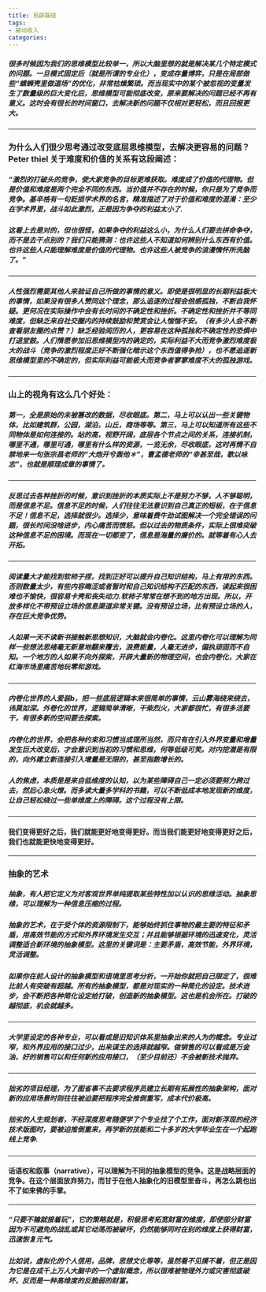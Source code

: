 ```yaml
---
title: 另辟蹊径
tags: 
- 被动收入
categories: 
---
```

##### 很多时候因为我们的思维模型比较单一，所以大脑里想的就是解决某几个特定模式的问题。一旦模式固定后（就是所谓的专业化），变成存量博弈，只是在局部做些“螺蛳壳里做道场”的优化，非常枯燥繁琐。而当现实中的某个被忽视的变量发生了数量级的巨大变化后，思维模型可能彻底改变，原来要解决的问题已经不再有意义。这时会有很长的时间窗口，去解决新的问题不仅相对更轻松，而且回报更大。
---
### 为什么人们很少思考通过改变底层思维模型，去解决更容易的问题？Peter thiel 关于难度和价值的关系有这段阐述：

##### “激烈的打破头的竞争，使大家竞争的目标更难获取。难度成了价值的代理物。但是价值和难度是两个完全不同的东西。当价值并不存在的时候，你只是为了竞争而竞争。基辛格有一句贬损学术界的名言，精准描述了对于价值和难度的混淆：至少在学术界里，战斗如此激烈，正是因为争夺的利益太小了.
##### 这看上去是对的，但也很怪，如果争夺的利益这么小，为什么人们要去拼命争夺，而不是去干点别的？我们只能猜测：也许这些人不知道如何辨别什么东西有价值。也许这些人只能理解难度是价值的代理物。也许这些人被竞争的浪漫情怀所洗脑了。”
---
##### 人性强烈需要其他人来验证自己所做的事情的意义。即使是很明显的长期利益极大的事情，如果没有很多人赞同这个理念，那么追逐的过程会倍感孤独，不断自我怀疑。更何况在实际操作中会有长时间的不确定性和挫折。不确定性和挫折并不等同难度，但缺乏来自社交圈内的持续鼓励和赞赏会让人惴惴不安。（有多少人会不断查看朋友圈的点赞？）缺乏经验阅历的人，更容易在这种孤独和不确定性的恐惧中打退堂鼓。人们情愿参加旧思维模型内的确定的，实际利益不大而竞争激烈难度极大的战斗（竞争的激烈程度正好不断强化暗示这个东西值得争抢），也不愿追逐新思维模型里的不确定的，但实际利益可能极大而竞争者寥寥难度不大的孤独游戏。
---
### 山上的视角有这么几个好处：
##### 第一，全是原始的未被篡改的数据，尽收眼底。第二，马上可以认出一些关键物体，比如建筑群，公园，湖泊，山丘，商场等等。第三，马上可以知道所有这些不同物体是如何连接的。站的高，视野开阔，底层各个节点之间的关系，连接机制，哪里不通，哪里可通，哪里有什么样的资源，一览无余，尽收眼底，这时再情不自禁地来一句张宗昌老师的“大炮开兮轰他＊”，曹孟德老师的“幸甚至哉，歌以咏志”，也就是顺理成章的事情了。
---
##### 反思过去各种挫折的时候，意识到挫折的本质实际上不是努力不够，人不够聪明，而是信息不足。信息不足的时候，人们往往无法意识到自己真正的短板，在于信息不足！信息不足，选择就很少。选择少，意味着费牛劲试图解决一个完全错误的问题，很长时间没啥进步，内心痛苦而愤怒。但以过去的物质条件，实际上很难突破这种信息不足的困境。而现在一切都变了，信息是海量的廉价的。就等着有心人去开拓。
---
##### 阅读量大才能找到软柿子捏，找到正好可以提升自己知识结构，马上有用的东西。否则数量太少，有些内容晦涩或者暂时和自己知识结构不匹配的东西，读起来很困难也不愉快，很容易卡壳和丧失动力.软柿子常常在想不到的地方出现。所以，开放多样化不带预设立场的信息渠道非常关键。没有预设立场，比有预设立场的人，存在巨大竞争优势。

##### 人如果一天不读新书接触新思想知识，大脑就会内卷化。这里内卷化可以理解为同样一些想法思绪毫无新意地翻来覆去，浪费能量，人毫无进步，偏执顽固而不自知。一个地方的人如果不向外探索，开辟大量新的物理空间，也会内卷化，大家在红海市场里痛苦地玩零和游戏。
---
##### 内卷化世界的人爱装b，把一些底层逻辑本来很简单的事情，云山雾海绕来绕去，讳莫如深。外卷化的世界，逻辑简单清晰，干柴烈火，大家都很忙，有很多活要干，有很多新的空间要去探索。

##### 内卷化的世界，会把各种约束和习惯当成理所当然，而只有在引入外界变量和增量发生巨大改变后，才会意识到当初的习惯和思维，何等低级可笑。对内挖潜是有限的，向外建立新连接引入增量是无限的，甚至指数增长的。

##### 人的焦虑，本质是是来自低维度的认知，以为某些障碍自己一定必须要努力跨过去，然后心急火燎。而多读大量多学科的书籍，可以不断低成本地发现新的维度，让自己轻松绕过一些单维度上的障碍。这个过程没有上限。
---
#### 我们变得更好之后，我们就能更好地变得更好。而当我们能更好地变得更好之后，我们也就能更快地变得更好。
---
### 抽象的艺术
##### 抽象，有人把它定义为对客观世界单纯提取某些特性加以认识的思维活动。抽象思维，可以理解为一种信息压缩的过程。

##### 抽象的艺术，在于受个体的资源限制下，能够始终抓住事物的最主要的特征和矛盾，用高效节能的方式和外界环境发生交互；并且能够根据环境的迅速变化，灵活调整适合新环境的抽象模型。这里的关键词是：主要矛盾，高效节能，外界环境，灵活调整。

##### 如果你在前人设计的抽象模型和语境里思考分析，一开始你就把自己限定了，很难比前人有突破有超越。所有的抽象模型，都是对现实的一种简化的设定。技术进步，会不断把各种简化设定给打破，创造新的抽象模型。这也是机会所在。打破的越彻底，机会就越多。
---
##### 大学里设定的各种专业，可以看成是旧知识体系里抽象出来的人为的概念。专业过窄，和外界应用的接口过少，出来谋生的选择就越窄。做销售的可以看成是万金油，好的销售可以和任何新的应用接口，（至少目前还）不会被新技术抛弃。
---
##### 拙劣的项目经理，为了图省事不去要求程序员建立长期有拓展性的抽象架构，面对新的应用场景时则往往被迫要把程序完全推倒重写，成本代价极高。
##### 拙劣的人生规划者，不经深度思考随便学了个专业找了个工作，面对新浮现的经济技术版图时，要被迫推倒重来，再学新的技能和二十多岁的大学毕业生在一个起跑线上竞争.
---
#### 话语权和叙事（narrative），可以理解为不同的抽象模型的竞争。这是战略层面的竞争。在这个层面放弃努力，而甘于在他人抽象化的旧模型里奋斗，再怎么跳也出不了如来佛的手掌。
---
##### “只要不输就接着玩”，它的策略就是，积极思考拓宽财富的维度，即使部分财富因为不可避免的战乱或其它动荡而被破坏，仍然能够同时在别的维度上获得财富，迅速恢复元气。

##### 比如说，虚拟化的个人信用，品牌，思想文化等等，虽然看不见摸不着，但正是因为它是在成千上万人大脑中的一个虚拟概念，所以很难被物理外力或灾害彻底破坏，反而是一种高维度的反脆弱的财富。





